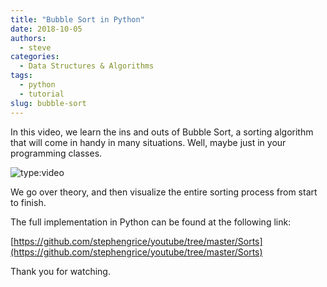 ```yaml
---
title: "Bubble Sort in Python"
date: 2018-10-05
authors:
  - steve
categories:
  - Data Structures & Algorithms
tags:
  - python
  - tutorial
slug: bubble-sort
---
```


In this video, we learn the ins and outs of Bubble Sort, a sorting algorithm that will come in handy in many situations. Well, maybe just in your programming classes.

<!-- more -->

![type:video](https://www.youtube.com/embed/LmZLKhd2Juc)

We go over theory, and then visualize the entire sorting process from start to finish.

The full implementation in Python can be found at the following link:

[https://github.com/stephengrice/youtube/tree/master/Sorts](https://github.com/stephengrice/youtube/tree/master/Sorts)

Thank you for watching.
